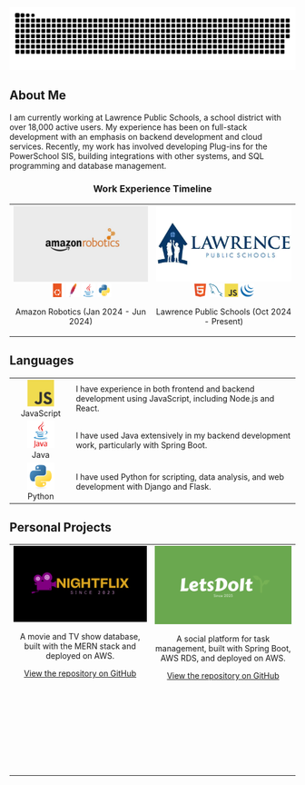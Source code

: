 <picture>
  <source media="(prefers-color-scheme: dark)" srcset="assets/github-user-contribution.svg" />
  <source media="(prefers-color-scheme: light)" srcset="assets/github-user-contribution.svg" />
  <img alt="github-snake" src="assets/github-user-contribution.svg" />
</picture>

## About Me

I am currently working at Lawrence Public Schools, a school district with over 18,000 active users. My experience has been on full-stack development with an emphasis on backend development and cloud services. Recently, my work has involved developing Plug-ins for the PowerSchool SIS, building integrations with other systems, and SQL programming and database management.


<div align="center" style="margin-top: 20px;">

### Work Experience Timeline
<table>
  <tr>
    <td align="center" width="300">
      <img src="assets/Amazon.png" alt="Amazon Robotics" width="300">
      <div align="center">
        <img src="https://raw.githubusercontent.com/devicons/devicon/master/icons/ubuntu/ubuntu-plain.svg" width="24" height="24" alt="Ubuntu" />
        <img src="https://raw.githubusercontent.com/devicons/devicon/master/icons/apache/apache-original.svg" width="24" height="24" alt="Apache" />
        <img src="https://raw.githubusercontent.com/devicons/devicon/master/icons/java/java-original.svg" width="24" height="24" alt="Java" />
        <img src="https://raw.githubusercontent.com/devicons/devicon/master/icons/python/python-original.svg" width="24" height="24" alt="Python" />
      </div>
      <p>Amazon Robotics (Jan 2024 - Jun 2024)</p>
    </td>
    <td align="center" width="300">
      <img src="assets/LPS.png" alt="Lawrence Public Schools" width="300">
      <div align="center">
        <img src="https://raw.githubusercontent.com/devicons/devicon/master/icons/html5/html5-original.svg" width="24" height="24" alt="HTML" />
        <img src="https://raw.githubusercontent.com/devicons/devicon/master/icons/mysql/mysql-original.svg" width="24" height="24" alt="SQL" />
        <img src="https://raw.githubusercontent.com/devicons/devicon/master/icons/javascript/javascript-original.svg" width="24" height="24" alt="JavaScript" />
        <img src="https://raw.githubusercontent.com/devicons/devicon/master/icons/jquery/jquery-original.svg" width="24" height="24" alt="jQuery" />
      </div>
      <p>Lawrence Public Schools (Oct 2024 - Present)</p>
    </td>
  </tr>
</table>

</div>

## Languages

<table>
  <tr>
    <td align="center" width="96">
      <img src="https://raw.githubusercontent.com/devicons/devicon/master/icons/javascript/javascript-original.svg" width="48" height="48" alt="JavaScript" />
      <br>JavaScript
    </td>
    <td>
      I have experience in both frontend and backend development using JavaScript, including Node.js and React.
    </td>
  </tr>
  <tr>
    <td align="center" width="96">
      <img src="https://raw.githubusercontent.com/devicons/devicon/master/icons/java/java-original-wordmark.svg" width="48" height="48" alt="Java" />
      <br>Java
    </td>
    <td>
      I have used Java extensively in my backend development work, particularly with Spring Boot.
    </td>
  </tr>
  <tr>
    <td align="center" width="96">
      <img src="https://raw.githubusercontent.com/devicons/devicon/master/icons/python/python-original.svg" width="48" height="48" alt="Python" />
      <br>Python
    </td>
    <td>
      I have used Python for scripting, data analysis, and web development with Django and Flask.
    </td>
  </tr>
</table>

## Personal Projects

<table align="center">
  <tr>
    <td align="center" width="300" style="vertical-align: top; height: 400px;">
      <a href="https://github.com/jsandoval1/Nightflix">
        <img src="assets/NightflixCard.png" width="300" alt="Nightflix">
      </a>
      <p>A movie and TV show database, built with the MERN stack and deployed on AWS.</p>
      <a href="https://github.com/jsandoval1/Nightflix">View the repository on GitHub</a>
    </td>
    <td align="center" width="300" style="vertical-align: top; height: 400px;">
      <a href="https://github.com/jsandoval1/LetsDoItApp">
        <img src="assets/LetsDoItCard.png" width="300" alt="LetsDoItApp">
      </a>
      <p>A social platform for task management, built with Spring Boot, AWS RDS, and deployed on AWS.</p>
      <a href="https://github.com/jsandoval1/LetsDoItApp">View the repository on GitHub</a>
    </td>
  </tr>
</table>

<!-- Snake Gif generator -->
<!--https://github.com/Platane/snk?tab=readme-ov-file-->
